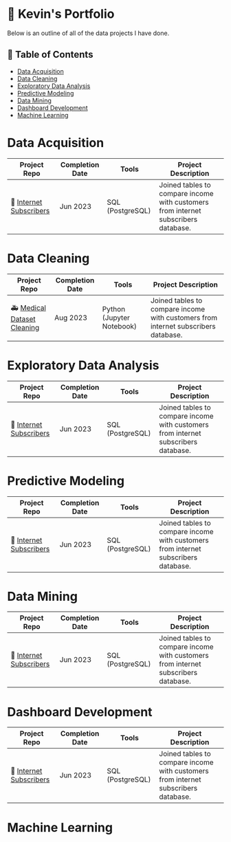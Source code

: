 # 💼 Kevin's Portfolio

Below is an outline of all of the data projects I have done. 

## 📖 Table of Contents 
- [Data Acquisition](#data-acquisition)
- [Data Cleaning](#data-cleaning)
- [Exploratory Data Analysis](#eda)
- [Predictive Modeling](#predictive-modeling)
- [Data Mining](#data-mining)
- [Dashboard Development](#dashboard)
- [Machine Learning](#machine-learning)

# Data Acquisition 

| Project Repo | Completion Date | Tools | Project Description |
|---|---|---|---|
| 🛜 [Internet Subscribers](https://github.com/kevin-rupe/Internet-Subscribers) | Jun 2023 | SQL (PostgreSQL) | Joined tables to compare income with customers from internet subscribers database. |

# Data Cleaning

| Project Repo | Completion Date | Tools | Project Description |
|---|---|---|---|
| 🚑 [Medical Dataset Cleaning](https://github.com/kevin-rupe/Medical-Dataset-Cleaning) | Aug 2023 | Python (Jupyter Notebook) | Joined tables to compare income with customers from internet subscribers database. |

# Exploratory Data Analysis

| Project Repo | Completion Date | Tools | Project Description |
|---|---|---|---|
| 🛜 [Internet Subscribers](https://github.com/kevin-rupe/Internet-Subscribers) | Jun 2023 | SQL (PostgreSQL) | Joined tables to compare income with customers from internet subscribers database. |

# Predictive Modeling

| Project Repo | Completion Date | Tools | Project Description |
|---|---|---|---|
| 🛜 [Internet Subscribers](https://github.com/kevin-rupe/Internet-Subscribers) | Jun 2023 | SQL (PostgreSQL) | Joined tables to compare income with customers from internet subscribers database. |

# Data Mining

| Project Repo | Completion Date | Tools | Project Description |
|---|---|---|---|
| 🛜 [Internet Subscribers](https://github.com/kevin-rupe/Internet-Subscribers) | Jun 2023 | SQL (PostgreSQL) | Joined tables to compare income with customers from internet subscribers database. |

# Dashboard Development

| Project Repo | Completion Date | Tools | Project Description |
|---|---|---|---|
| 🛜 [Internet Subscribers](https://github.com/kevin-rupe/Internet-Subscribers) | Jun 2023 | SQL (PostgreSQL) | Joined tables to compare income with customers from internet subscribers database. |














# Machine Learning <a class="anchor" id="machine-learning"></a>
